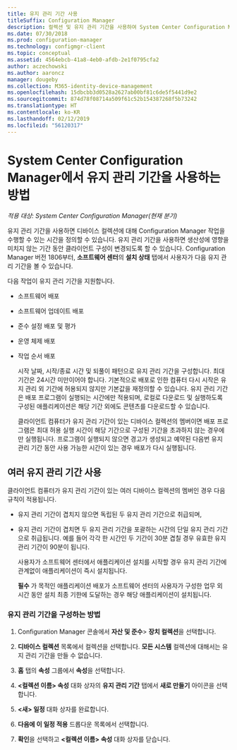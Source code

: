 ```yaml
---
title: 유지 관리 기간 사용
titleSuffix: Configuration Manager
description: 컬렉션 및 유지 관리 기간을 사용하여 System Center Configuration Manager에서 클라이언트를 효과적으로 관리할 수 있습니다.
ms.date: 07/30/2018
ms.prod: configuration-manager
ms.technology: configmgr-client
ms.topic: conceptual
ms.assetid: 4564ebcb-41a8-4eb0-afdb-2e1f0795cfa2
author: aczechowski
ms.author: aaroncz
manager: dougeby
ms.collection: M365-identity-device-management
ms.openlocfilehash: 15dbcbb3d0528a2627ab00bf81c6de5f5441d9e2
ms.sourcegitcommit: 874d78f08714a509f61c52b154387268f5b73242
ms.translationtype: HT
ms.contentlocale: ko-KR
ms.lasthandoff: 02/12/2019
ms.locfileid: "56120317"
---
```

# <a name="how-to-use-maintenance-windows-in-system-center-configuration-manager"></a>System Center Configuration Manager에서 유지 관리 기간을 사용하는 방법

*적용 대상: System Center Configuration Manager(현재 분기)*

유지 관리 기간을 사용하면 디바이스 컬렉션에 대해 Configuration Manager 작업을 수행할 수 있는 시간을 정의할 수 있습니다. 유지 관리 기간을 사용하면 생산성에 영향을 미치지 않는 기간 동안 클라이언트 구성이 변경되도록 할 수 있습니다. Configuration Manager 버전 1806부터, **소프트웨어 센터**의 **설치 상태** 탭에서 사용자가 다음 유지 관리 기간을 볼 수 있습니다. <!--1358131-->

 다음 작업이 유지 관리 기간을 지원합니다.  

- 소프트웨어 배포  

- 소프트웨어 업데이트 배포  

- 준수 설정 배포 및 평가  

- 운영 체제 배포  

- 작업 순서 배포  

  시작 날짜, 시작/종료 시간 및 되풀이 패턴으로 유지 관리 기간을 구성합니다. 최대 기간은 24시간 미만이어야 합니다. 기본적으로 배포로 인한 컴퓨터 다시 시작은 유지 관리 외 기간에 허용되지 않지만 기본값을 재정의할 수 있습니다. 유지 관리 기간은 배포 프로그램이 실행되는 시간에만 적용되며, 로컬로 다운로드 및 실행하도록 구성된 애플리케이션은 해당 기간 외에도 콘텐츠를 다운로드할 수 있습니다.  

  클라이언트 컴퓨터가 유지 관리 기간이 있는 디바이스 컬렉션의 멤버이면 배포 프로그램은 최대 허용 실행 시간이 해당 기간으로 구성된 기간을 초과하지 않는 경우에만 실행됩니다. 프로그램이 실행되지 않으면 경고가 생성되고 예약된 다음번 유지 관리 기간 동안 사용 가능한 시간이 있는 경우 배포가 다시 실행됩니다.  

## <a name="using-multiple-maintenance-windows"></a>여러 유지 관리 기간 사용  
 클라이언트 컴퓨터가 유지 관리 기간이 있는 여러 디바이스 컬렉션의 멤버인 경우 다음 규칙이 적용됩니다.  

- 유지 관리 기간이 겹치지 않으면 독립된 두 유지 관리 기간으로 취급되며,  

- 유지 관리 기간이 겹치면 두 유지 관리 기간을 포괄하는 시간의 단일 유지 관리 기간으로 취급됩니다. 예를 들어 각각 한 시간인 두 기간이 30분 겹칠 경우 유효한 유지 관리 기간이 90분이 됩니다.  

  사용자가 소프트웨어 센터에서 애플리케이션 설치를 시작할 경우 유지 관리 기간에 관계없이 애플리케이션이 즉시 설치됩니다.  

  **필수** 가 목적인 애플리케이션 배포가 소프트웨어 센터의 사용자가 구성한 업무 외 시간 동안 설치 최종 기한에 도달하는 경우 해당 애플리케이션이 설치됩니다. 

### <a name="how-to-configure-maintenance-windows"></a>유지 관리 기간을 구성하는 방법  

1.  Configuration Manager 콘솔에서 **자산 및 준수**>  **장치 컬렉션**을 선택합니다.  

3.  **디바이스 컬렉션** 목록에서 컬렉션을 선택합니다. **모든 시스템** 컬렉션에 대해서는 유지 관리 기간을 만들 수 없습니다.  

4.  **홈** 탭의 **속성** 그룹에서 **속성**을 선택합니다.  

5.  **&lt;컬렉션 이름\> 속성** 대화 상자의 **유지 관리 기간** 탭에서 **새로 만들기** 아이콘을 선택합니다.  

6.  **&lt;새\> 일정** 대화 상자를 완료합니다.  

7.  **다음에 이 일정 적용** 드롭다운 목록에서 선택합니다.  

8.  **확인**을 선택하고 **&lt;컬렉션 이름\> 속성** 대화 상자를 닫습니다.  
